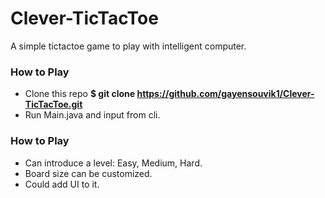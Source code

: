 # Clever-TicTacToe
A simple tictactoe game to play with intelligent computer.

### How to Play
- Clone this repo **$ git clone https://github.com/gayensouvik1/Clever-TicTacToe.git**
- Run Main.java and input from cli.

### How to Play
- Can introduce a level: Easy, Medium, Hard.
- Board size can be customized.
- Could add UI to it.
